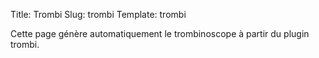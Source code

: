 Title: Trombi
Slug: trombi
Template: trombi

Cette page génère automatiquement le trombinoscope à partir du plugin trombi.

